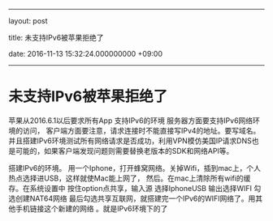 
---
layout: post

title: 未支持IPv6被苹果拒绝了

date: 2016-11-13 15:32:24.000000000 +09:00

---

# 未支持IPv6被苹果拒绝了

苹果从2016.6.1以后要求所有App 支持IPv6的环境
服务器方面要支持IPv6网络环境的访问，
客户端方面要注意，请求连接时不能直接写IPv4的地址。要写域名。并且搭建IPv6环境测试所有网络请求是否成功，利用VPN模仿美国IP请求DNS也是可能的，如果客户端发现问题则需要替换老版本的SDK和网络API等。

搭建IPv6的环境。
用一个Iphone，打开蜂窝网络。关掉Wifi，插到mac上，个人热点选择进USB，这样就使Mac能上网了， 然后。在mac上清除所有wifi的缓存。在系统设置中 按住option点共享，输入源 选择IphoneUSB 输出选择WIFI 勾选创建NAT64网络 最后勾选共享互联网，就搭建完一个IPv6的WIFI网络了。用其他手机链接这个新建的网络 。就是IPv6环境下的了